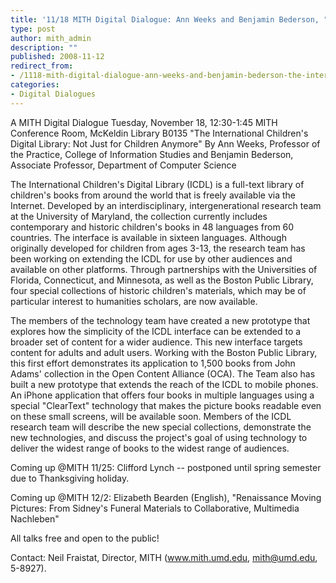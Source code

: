 ```yaml
---
title: '11/18 MITH Digital Dialogue: Ann Weeks and Benjamin Bederson, "The International Children''s Digital Library - Not Just for Children Anymore"'
type: post
author: mith_admin
description: ""
published: 2008-11-12
redirect_from: 
- /1118-mith-digital-dialogue-ann-weeks-and-benjamin-bederson-the-international-childrens-digital-library-not-just-for-children-anymore/
categories:
- Digital Dialogues
---
```

A MITH Digital Dialogue Tuesday, November 18, 12:30-1:45 MITH Conference Room, McKeldin Library B0135 "The International Children's Digital Library: Not Just for Children Anymore" By Ann Weeks, Professor of the Practice, College of Information Studies and Benjamin Bederson, Associate Professor, Department of Computer Science

The International Children's Digital Library (ICDL) is a full-text library of children's books from around the world that is freely available via the Internet. Developed by an interdisciplinary, intergenerational research team at the University of Maryland, the collection currently includes contemporary and historic children's books in 48 languages from 60 countries. The interface is available in sixteen languages. Although originally developed for children from ages 3-13, the research team has been working on extending the ICDL for use by other audiences and available on other platforms. Through partnerships with the Universities of Florida, Connecticut, and Minnesota, as well as the Boston Public Library, four special collections of historic children's materials, which may be of particular interest to humanities scholars, are now available.

The members of the technology team have created a new prototype that explores how the simplicity of the ICDL interface can be extended to a broader set of content for a wider audience. This new interface targets content for adults and adult users. Working with the Boston Public Library, this first effort demonstrates its application to 1,500 books from John Adams' collection in the Open Content Alliance (OCA). The Team also has built a new prototype that extends the reach of the ICDL to mobile phones. An iPhone application that offers four books in multiple languages using a special "ClearText" technology that makes the picture books readable even on these small screens, will be available soon. Members of the ICDL research team will describe the new special collections, demonstrate the new technologies, and discuss the project's goal of using technology to deliver the widest range of books to the widest range of audiences.

Coming up @MITH 11/25: Clifford Lynch -- postponed until spring semester due to Thanksgiving holiday.

Coming up @MITH 12/2: Elizabeth Bearden (English), "Renaissance Moving Pictures: From Sidney's Funeral Materials to Collaborative, Multimedia Nachleben"

All talks free and open to the public!

Contact: Neil Fraistat, Director, MITH (www.mith.umd.edu, mith@umd.edu, 5-8927).
